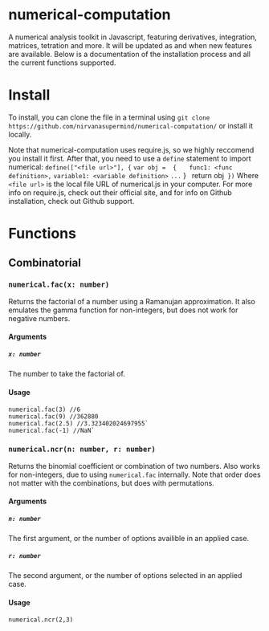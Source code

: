 # numerical-computation
A numerical analysis toolkit in Javascript, featuring derivatives, integration, matrices, tetration and more. It will be updated as and when new features are available. Below is a documentation of the installation process and all the current functions supported.

# Install
To install, you can clone the file in a terminal using `git clone https://github.com/nirvanasupermind/numerical-computation/` or install it locally. 

Note that numerical-computation uses require.js, so we highly reccomend you install it first. After that, you need to use a `define` statement to import numerical:
`define(["<file url>"], {`
   `var obj =  {`
`   func1: <func definition>,`
    `variable1: <variable definition>`
    `...`
           }        `
           `return obj`
})`
Where `<file url>` is the local file URL of numerical.js in your computer. For more info on require.js, check out their official site, and for info on Github installation, check out Github support.

# Functions
## Combinatorial
### `numerical.fac(x: number)`
Returns the factorial of a number using a Ramanujan approximation. It also emulates the gamma function for non-integers, but does not work for negative numbers.
#### Arguments
##### `x: number`
The number to take the factorial of.
#### Usage
    numerical.fac(3) //6
    numerical.fac(9) //362880
    numerical.fac(2.5) //3.323402024697955`
    numerical.fac(-1) //NaN`

### `numerical.ncr(n: number, r: number)`
Returns the binomial coefficient or combination of two numbers. Also works for non-integers, due to using `numerical.fac` internally. Note that order does not matter with the combinations, but does with permutations.

#### Arguments
##### `n: number`
The first argument, or the number of options availible in an applied case.
##### `r: number`
The second argument, or the number of options selected in an applied case.

#### Usage
`numerical.ncr(2,3)` 